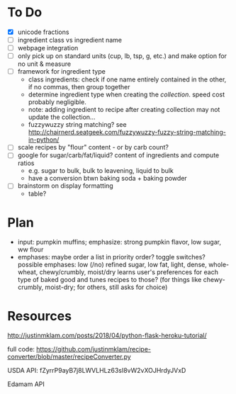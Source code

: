 # To Do
- [x] unicode fractions
- [ ] ingredient class vs ingredient name
- [ ] webpage integration
- [ ] only pick up on standard units (cup, lb, tsp, g, etc.) and make option for no unit & measure
- [ ] framework for ingredient type
    - class ingredients: check if one name entirely contained in the other, if no commas, then group together
    - determine ingredient type when creating the *collection*. speed cost probably negligible.
    - note: adding ingredient to recipe after creating collection may not update the collection...
    - fuzzywuzzy string matching? see http://chairnerd.seatgeek.com/fuzzywuzzy-fuzzy-string-matching-in-python/
- [ ] scale recipes by "flour" content - or by carb count?
- [ ] google for sugar/carb/fat/liquid? content of ingredients and compute ratios
    - e.g. sugar to bulk, bulk to leavening, liquid to bulk
    - have a conversion btwn baking soda + baking powder
- [ ] brainstorm on display formatting
    - table?


# Plan
- input: pumpkin muffins; emphasize: strong pumpkin flavor, low sugar, ww flour
- emphases: maybe order a list in priority order? toggle switches?
  possible emphases: low (/no) refined sugar, low fat, light, dense, whole-wheat, chewy/crumbly, moist/dry
  learns user's preferences for each type of baked good and tunes recipes to those? (for things like chewy-crumbly, moist-dry; for others, still asks for choice)

# Resources

http://justinmklam.com/posts/2018/04/python-flask-heroku-tutorial/

full code: https://github.com/justinmklam/recipe-converter/blob/master/recipeConverter.py

USDA API: fZyrrP9ayB7j8LWVLHLz63sI8vW2vXOJHrdyJVxD

Edamam API
